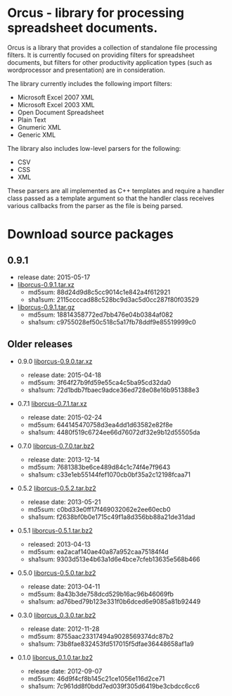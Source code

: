 Orcus - library for processing spreadsheet documents.
=====================================================

Orcus is a library that provides a collection of standalone file processing
filters.  It is currently focused on providing filters for spreadsheet
documents, but filters for other productivity application types (such as
wordprocessor and presentation) are in consideration.

The library currently includes the following import filters:

* Microsoft Excel 2007 XML
* Microsoft Excel 2003 XML
* Open Document Spreadsheet
* Plain Text
* Gnumeric XML
* Generic XML

The library also includes low-level parsers for the following:

* CSV
* CSS
* XML

These parsers are all implemented as C++ templates and require a handler class
passed as a template argument so that the handler class receives various
callbacks from the parser as the file is being parsed.

Download source packages
========================

0.9.1
-----
* release date: 2015-05-17
* [liborcus-0.9.1.tar.xz](http://kohei.us/files/orcus/src/liborcus-0.9.1.tar.xz)
  * md5sum: 88d24d9d8c5cc9014c1e842a4f612921
  * sha1sum: 2115ccccad88c528bc9d3ac5d0cc287f80f03529
* [liborcus-0.9.1.tar.gz](http://kohei.us/files/orcus/src/liborcus-0.9.1.tar.gz)
  * md5sum: 18814358772ed7bb476e04b0384af082
  * sha1sum: c9755028ef50c518c5a17fb78ddf9e85519999c0

Older releases
--------------
* 0.9.0 [liborcus-0.9.0.tar.xz](http://kohei.us/files/orcus/src/liborcus-0.9.0.tar.xz)
  * release date: 2015-04-18
  * md5sum: 3f64f27b9fd59e55ca4c5ba95cd32da0
  * sha1sum: 72d1bdb7fbaec9adce36ed728e08e16b951388e3

* 0.7.1 [liborcus-0.7.1.tar.xz](http://kohei.us/files/orcus/src/liborcus-0.7.1.tar.xz)
  * release date: 2015-02-24
  * md5sum: 644145470758d3ea4dd1d63582e82f8e
  * sha1sum: 4480f519c6724ee66d76072df32e9b12d55505da

* 0.7.0 [liborcus-0.7.0.tar.bz2](http://kohei.us/files/orcus/src/liborcus-0.7.0.tar.bz2)
  * release date: 2013-12-14
  * md5sum: 7681383be6ce489d84c1c74f4e7f9643
  * sha1sum: c33e1eb55144fef1070cb0bf35a2c12198fcaa71

* 0.5.2 [liborcus-0.5.2.tar.bz2](http://kohei.us/files/orcus/src/liborcus-0.5.2.tar.bz2)
  * release date: 2013-05-21
  * md5sum: c0bd33e0ff17f469032062e2ee60ecb0
  * sha1sum: f2638bf0b0e1715c49f1a8d356bb88a21de31dad

* 0.5.1 [liborcus-0.5.1.tar.bz2](http://kohei.us/files/orcus/src/liborcus-0.5.1.tar.bz2)
  * released: 2013-04-13
  * md5sum: ea2acaf140ae40a87a952caa75184f4d
  * sha1sum: 9303d513e4b63a1d6e4bce7cfeb13635e568b466

* 0.5.0 [liborcus-0.5.0.tar.bz2](http://kohei.us/files/orcus/src/liborcus-0.5.0.tar.bz2)
  * release date: 2013-04-11
  * md5sum: 8a43b3de758dcd529b16ac96b46069fb
  * sha1sum: ad76bed79b123e331f0b6dced6e9085a81b92449

* 0.3.0 [liborcus_0.3.0.tar.bz2](http://kohei.us/files/orcus/src/liborcus_0.3.0.tar.bz2)
  * release date: 2012-11-28
  * md5sum: 8755aac23317494a9028569374dc87b2
  * sha1sum: 73b8fae832453fd517015f5dfae36448658af1a9

* 0.1.0 [liborcus_0.1.0.tar.bz2](http://kohei.us/files/orcus/src/liborcus_0.1.0.tar.bz2)
  * release date: 2012-09-07
  * md5sum: 46d9f4cf8b145c21ce1056e116d2ce71
  * sha1sum: 7c961dd8f0bdd7ed039f305d6419be3cbdcc6cc6